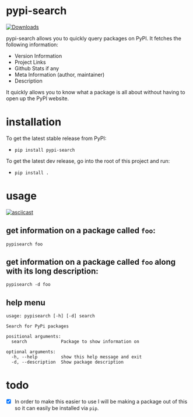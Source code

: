 # pypi-search
[![Downloads](https://static.pepy.tech/personalized-badge/pypi-search?period=month&units=international_system&left_color=black&right_color=orange&left_text=Downloads)](https://pepy.tech/project/pypi-search)

pypi-search allows you to quickly query packages on PyPI.
It fetches the following information:
- Version Information
- Project Links
- Github Stats if any
- Meta Information (author, maintainer)
- Description

It quickly allows you to know what a package is all about without having to open up
the PyPI website.

# installation

To get the latest stable release from PyPI:
- `pip install pypi-search`

To get the latest dev release, go into the root of this project and run:
- `pip install .`

# usage

[![asciicast](https://asciinema.org/a/JTlNXr0PrfDT9exEDkGQeklGz.svg)](https://asciinema.org/a/JTlNXr0PrfDT9exEDkGQeklGz)

get information on a package called `foo`:
---
`pypisearch foo`

get information on a package called `foo` along with its long description:
---
`pypisearch -d foo`

## help menu

```
usage: pypisearch [-h] [-d] search

Search for PyPi packages

positional arguments:
  search             Package to show information on

optional arguments:
  -h, --help         show this help message and exit
  -d, --description  Show package description
```


# todo

- [x] In order to make this easier to use I will be making a package out of this
so it can easily be installed via `pip`.

